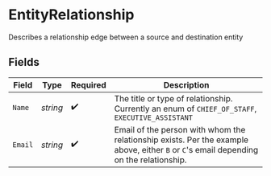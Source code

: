 # EntityRelationship

Describes a relationship edge between a source and destination entity


## Fields

| Field                                                                                                                                  | Type                                                                                                                                   | Required                                                                                                                               | Description                                                                                                                            |
| -------------------------------------------------------------------------------------------------------------------------------------- | -------------------------------------------------------------------------------------------------------------------------------------- | -------------------------------------------------------------------------------------------------------------------------------------- | -------------------------------------------------------------------------------------------------------------------------------------- |
| `Name`                                                                                                                                 | *string*                                                                                                                               | :heavy_check_mark:                                                                                                                     | The title or type of relationship. Currently an enum of `CHIEF_OF_STAFF`, `EXECUTIVE_ASSISTANT`                                        |
| `Email`                                                                                                                                | *string*                                                                                                                               | :heavy_check_mark:                                                                                                                     | Email of the person with whom the relationship exists. Per the example above, either `B` or `C`'s email depending on the relationship. |